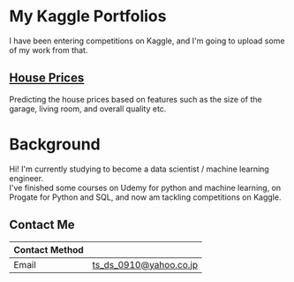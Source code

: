# My Kaggle Portfolios<br/>

I have been entering competitions on Kaggle, and I'm going to upload some of my work from that.<br/>

## [House Prices](https://github.com/TS-0910/Kaggle_Housing)

Predicting the house prices based on features such as the size of the garage, living room, and overall quality etc.

# Background

Hi! I'm currently studying to become a data scientist / machine learning engineer.<br/>
I've finished some courses on Udemy for python and machine learning, on Progate for Python and SQL, and now am tackling competitions on Kaggle. <br/>

## Contact Me

| Contact Method |  |
| --- | --- |
|Email | ts_ds_0910@yahoo.co.jp |
